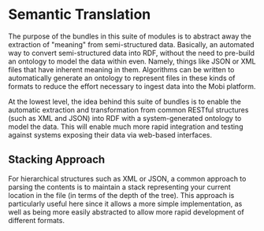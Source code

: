 # Semantic Translation
The purpose of the bundles in this suite of modules is to abstract away the
extraction of "meaning" from semi-structured data.  Basically, an automated way
to convert semi-structured data into RDF, without the need to pre-build an ontology
to model the data within even.  Namely, things like JSON or XML files that have 
inherent meaning in them.  Algorithms can be written to automatically generate 
an ontology to represent files in these kinds of formats to reduce the effort 
necessary to ingest data into the Mobi platform.

At the lowest level, the idea behind this suite of bundles is to enable the 
automatic extraction and transformation from common RESTful structures (such as
XML and JSON) into RDF with a system-generated ontology to model the data.  This
will enable much more rapid integration and testing against systems exposing 
their data via web-based interfaces.

## Stacking Approach
For hierarchical structures such as XML or JSON, a common approach to
parsing the contents is to maintain a stack representing your current 
location in the file (in terms of the depth of the tree).  This approach
is particularly useful here since it allows a more simple implementation,
as well as being more easily abstracted to allow more rapid development
of different formats.
